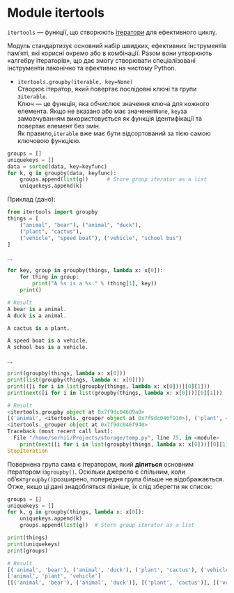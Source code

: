 # Module itertools

`itertools` — функції, що створюють [ітератори](../Functions/Python-Iterator&Iterable.md) для ефективного циклу.

Модуль стандартизує основний набір швидких, ефективних інструментів пам’яті, які корисні окремо або в комбінації. Разом вони утворюють «алгебру ітераторів», що дає змогу створювати спеціалізовані інструменти лаконічно та ефективно на чистому Python.

- `itertools.groupby(iterable, key=None)` <br>
Створює ітератор, який повертає послідовні ключі та групи з`iterable`. <br>
Ключ — це функція, яка обчислює значення ключа для кожного елемента. 
Якщо не вказано або має значення`None`, `key`за замовчуванням використовується як функція ідентифікації та повертає елемент без змін. <br>
Як правило,`iterable` вже має бути відсортований за тією самою ключовою функцією.

```python
groups = []
uniquekeys = []
data = sorted(data, key=keyfunc)
for k, g in groupby(data, keyfunc):
    groups.append(list(g))      # Store group iterator as a list
    uniquekeys.append(k)
```
Приклад (дано):
```python
from itertools import groupby
things = [
    ("animal", "bear"), ("animal", "duck"), 
    ("plant", "cactus"),
    ("vehicle", "speed boat"), ("vehicle", "school bus")
]
```
...
```python
for key, group in groupby(things, lambda x: x[0]):
    for thing in group:
        print("A %s is a %s." % (thing[1], key))
    print()

# Result
A bear is a animal.
A duck is a animal.

A cactus is a plant.

A speed boat is a vehicle.
A school bus is a vehicle.
```
...
```python
print(groupby(things, lambda x: x[0]))
print(list(groupby(things, lambda x: x[0])))
print(([i for i in list(groupby(things, lambda x: x[0]))][0][1]))
print(next([i for i in list(groupby(things, lambda x: x[0]))][0][1]))

# Result
<itertools.groupby object at 0x7f9dc04609a0>
[('animal', <itertools._grouper object at 0x7f9dc046f910>), ('plant', <itertools._grouper object at 0x7f9dc046f8e0>), ('vehicle', <itertools._grouper object at 0x7f9dc046f8b0>)]
<itertools._grouper object at 0x7f9dc046f940>
Traceback (most recent call last):
  File "/home/serhii/Projects/storage/temp.py", line 75, in <module>
    print(next([i for i in list(groupby(things, lambda x: x[0]))][0][1]))
StopIteration
```
Повернена група сама є ітератором, який **ділиться** основним ітератором із`groupby()`.
Оскільки джерело є спільним, коли об’єкт`groupby()`розширено, попередня група більше 
не відображається. Отже, якщо ці дані знадобляться пізніше, їх слід зберегти як список:
```python
groups = []
uniquekeys = []
for k, g in groupby(things, lambda x: x[0]):
    uniquekeys.append(k)
    groups.append(list(g))  # Store group iterator as a list

print(things)
print(uniquekeys)
print(groups)

# Result
[('animal', 'bear'), ('animal', 'duck'), ('plant', 'cactus'), ('vehicle', 'speed boat'), ('vehicle', 'school bus')]
['animal', 'plant', 'vehicle']
[[('animal', 'bear'), ('animal', 'duck')], [('plant', 'cactus')], [('vehicle', 'speed boat'), ('vehicle', 'school bus')]]
```